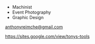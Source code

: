 - Machinist
- Event Photography
- Graphic Design

anthonyreimche@gmail.com

https://sites.google.com/view/tonys-tools


<!---
adminlog/adminlog is a ✨ special ✨ repository because its `README.md` (this file) appears on your GitHub profile.
You can click the Preview link to take a look at your changes.
--->
